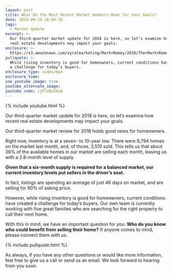 ```yaml
---
layout: post
title: What Do the Most Recent Market Numbers Mean for Your Goals?
date: 2018-09-19 16:04:39
tags:
  - Market Update
excerpt: >-
  Our third-quarter market update for 2018 is here, so let’s examine how recent
  real estate developments may impact your goals.
enclosure: >-
  https://s3.amazonaws.com/vyralmarketing/Mark+Ramey/2018/The+Mark+Ramey+Group-+Market+Update.mp4
pullquote: >-
  While rising inventory is good for homeowners, current conditions have created
  a challenge for today’s buyers.
enclosure_type: video/mp4
enclosure_time:
use_youtube_image: true
youtube_alternate_image:
youtube_code: ijPloBcEOuA
---
```


{% include youtube.html %}

Our third-quarter market update for 2018 is here, so let’s examine how recent real estate developments may impact your goals.

Our third-quarter market review for 2018 holds good news for homeowners.

Right now, inventory is at a seven- to 10-year low. There were 9,794 homes on the market last month, and, of those, 3,510 sold. This tells us that about 36% of the available homes in our market are selling each month, leaving us with a 2.8-month level of supply.&nbsp;

**Given that a six-month supply is required for a balanced market, our current inventory levels put sellers in the driver’s seat.**&nbsp;

In fact, listings are spending an average of just 46 days on market, and are selling for 90% of asking price.&nbsp;

However, while rising inventory is good for homeowners, current conditions have created a challenge for today’s buyers. Our own team is currently working with five great families who are searching for the right property to call their next home.&nbsp;

With this in mind, we have an important question for you: **Who do you know who could benefit from selling their home?** If anyone comes to mind, please connect them with us.

{% include pullquote.html %}

As always, if you have any other questions or would like more information, feel free to give us a call or send us an email. We look forward to hearing from you soon.